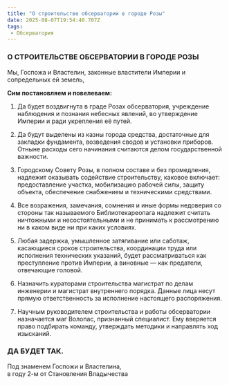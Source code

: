 ```yaml
---
title: "О строительстве обсерватории в городе Розы"
date: 2025-08-07T19:54:40.707Z
tags:
 - Обсерватория
---
```


### **О СТРОИТЕЛЬСТВЕ ОБСЕРВАТОРИИ В ГОРОДЕ РОЗЫ**

Мы, Госпожа и Властелин, законные властители Империи и сопредельных ей
земель,

**Сим постановляем и повелеваем:**

1.  Да будет воздвигнута в граде Розах обсерватория, учреждение
 наблюдения и познания небесных явлений, во утверждение Империи и
 ради укрепления её путей.

2.  Да будут выделены из казны города средства, достаточные для закладки
 фундамента, возведения сводов и установки приборов. Отныне расходы
 сего начинания считаются делом государственной важности.

3.  Городскому Совету Розы, в полном составе и без промедления, надлежит
 оказывать содействие строительству, каковое включает:
 предоставление участка, мобилизацию рабочей силы, защиту объекта,
 обеспечение снабжением и техническими средствами.

4.  Все возражения, замечания, сомнения и иные формы недоверия со
 стороны так называемого Библиотекареопага надлежит считать
 ничтожными и несостоятельными и не принимать к рассмотрению ни в
 каком виде ни при каких условиях.

5.  Любая задержка, умышленное затягивание или саботаж, касающиеся
 сроков строительства, координации труда или исполнения технических
 указаний, будет рассматриваться как преступление против Империи, а
 виновные — как предатели, отвечающие головой.

6.  Назначить кураторами строительства магистрат по делам инженерии и
 магистрат внутреннего порядка. Данные лица несут прямую
 ответственность за исполнение настоящего распоряжения.

7.  Научным руководителем строительства и работы обсерватории
 назначается маг Волопас, признанный специалист. Ему вверяется
 право подбирать команду, утверждать методики и направлять ход
 изысканий.

### **ДА БУДЕТ ТАК.**

Под знаменем Госпожи и Властелина,  
в году 2-м от Становления Владычества
